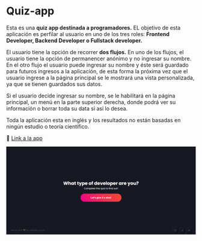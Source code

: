 # Quiz-app

Esta es una **quiz app destinada a programadores.** EL objetivo de esta aplicación es perfilar al usuario en uno de los tres roles: **Frontend Developer, Backend Developer o Fullstack developer.** 

El usuario tiene la opción de recorrer **dos flujos.** En uno de los flujos, el usuario tiene la opción de permanencer anónimo y no ingresar su nombre. En el otro flujo el usuario puede ingresar su nombre y éste será guardado para futuros ingresos a la aplicación, de esta forma la próxima vez que el usuario ingrese a la página principal se le mostrará una vista personalizada, ya que se tienen guardados sus datos. 

Si el usuario decide ingresar su nombre, se le habilitará en la página principal, un menú en la parte superior derecha, donde podrá ver su información o borrar toda su data si así lo desea. 

Toda la aplicación esta en inglés y los resultados no están basadas en ningún estudio o teoría científico. 

:rocket: [Link a la app](https://quiz-app-gilt.vercel.app/)

![quiz-app preview](./assets/quiz-app-demo.gif)
